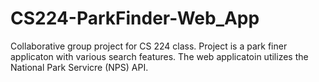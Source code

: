 # CS224-ParkFinder-Web_App
Collaborative group project for CS 224 class. Project is a park finer applicaton with various search features. The web applicatoin utilizes the National Park Servicre (NPS) API.
